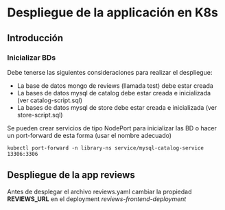 # Despliegue de la applicación en K8s

## Introducción
### Inicializar BDs
Debe tenerse las siguientes consideraciones para realizar el despliegue:
- La base de datos mongo de reviews (llamada test) debe estar creada
- La bases de datos mysql de catalog debe estar creada e inicializada (ver catalog-script.sql)
- La bases de datos mysql de store debe estar creada e inicializada (ver store-script.sql)

Se pueden crear servicios de tipo NodePort para inicializar las BD o hacer un port-forward de esta forma (usar el nombre adecuado)

```
kubectl port-forward -n library-ns service/mysql-catalog-service 13306:3306
```
## Despliegue de la app reviews

Antes de desplegar el archivo reviews.yaml cambiar la propiedad **REVIEWS_URL** en el deployment *reviews-frontend-deployment* 
